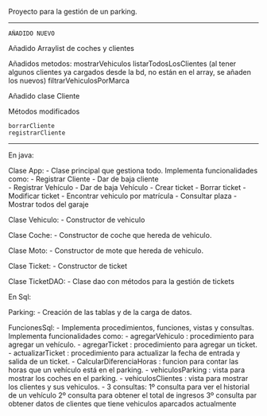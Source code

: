 Proyecto para la gestión de un parking.


*********************************************
    AÑADIDO NUEVO


Añadido Arraylist de coches y clientes

Añadidos metodos:
    mostrarVehiculos
    listarTodosLosClientes (al tener algunos clientes ya cargados desde la bd, no están en el array, se añaden los nuevos)
    filtrarVehiculosPorMarca

Añadido clase Cliente

Métodos modificados 

    borrarCliente 
    registrarCliente
*********************************************


En java:

Clase App:
    - Clase principal que gestiona todo.
        Implementa funcionalidades como:
            - Registrar Cliente 
            - Dar de baja cliente  
            - Registrar  Vehículo
            - Dar de baja Vehículo
            - Crear ticket 
            - Borrar ticket 
            - Modificar ticket
            - Encontrar vehiculo por matrícula
            - Consultar plaza
            - Mostrar todos del garaje 

Clase Vehiculo:
    - Constructor de vehiculo

Clase Coche:
    - Constructor de coche que hereda de vehiculo.

Clase Moto:
    - Constructor de mote que hereda de vehiculo.

Clase Ticket:
    - Constructor de ticket

Clase TicketDAO:
    - Clase dao con métodos para la gestión de tickets


En Sql:

Parking:
    - Creación de las tablas y de la carga de datos.

FuncionesSql:
    - Implementa procedimientos, funciones, vistas y consultas.
        Implementa funcionalidades como:
            - agregarVehiculo : procedimiento para agregar un vehículo.
            - agregarTicket :  procedimiento para agregar un ticket.
            - actualizarTicket : procedimiento para actualizar la fecha de entrada y salida de un ticket.
            - CalcularDiferenciaHoras : funcion para contar las horas que un vehículo está en el parking.
            - vehiculosParking : vista para mostrar los coches en el parking.
            - vehiculosClientes : vista para mostrar los clientes y sus vehiculos.
            - 3 consultas:
                1º consulta para ver el historial de un vehículo
                2º consulta para obtener el total de ingresos
                3º consulta par obtener datos de clientes que tiene vehiculos aparcados actualmente

